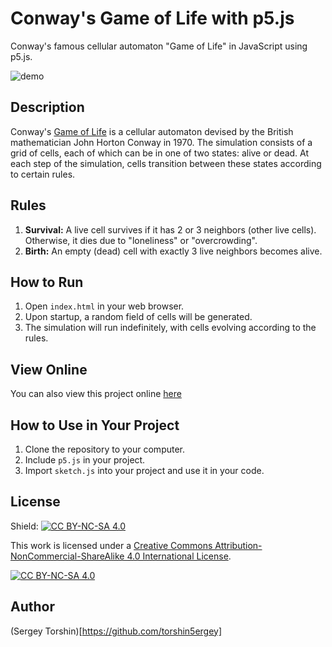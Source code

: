# Conway's Game of Life with p5.js

Conway's famous cellular automaton "Game of Life" in JavaScript using p5.js.

![demo](assets/demo.gif)

## Description

Conway's [Game of Life](https://en.wikipedia.org/wiki/Conway's_Game_of_Life) is a cellular automaton devised by the British mathematician John Horton Conway in 1970. The simulation consists of a grid of cells, each of which can be in one of two states: alive or dead. At each step of the simulation, cells transition between these states according to certain rules.

## Rules

1. **Survival:** A live cell survives if it has 2 or 3 neighbors (other live cells). Otherwise, it dies due to "loneliness" or "overcrowding".
2. **Birth:** An empty (dead) cell with exactly 3 live neighbors becomes alive.

## How to Run

1. Open `index.html` in your web browser.
2. Upon startup, a random field of cells will be generated.
3. The simulation will run indefinitely, with cells evolving according to the rules.

## View Online

You can also view this project online [here](https://editor.p5js.org/torshin5ergey/full/GNVlnPY3O)

## How to Use in Your Project

1. Clone the repository to your computer.
2. Include `p5.js` in your project.
3. Import `sketch.js` into your project and use it in your code.

## License

Shield: [![CC BY-NC-SA 4.0][cc-by-nc-sa-shield]][cc-by-nc-sa]

This work is licensed under a
[Creative Commons Attribution-NonCommercial-ShareAlike 4.0 International License][cc-by-nc-sa].

[![CC BY-NC-SA 4.0][cc-by-nc-sa-image]][cc-by-nc-sa]

[cc-by-nc-sa]: http://creativecommons.org/licenses/by-nc-sa/4.0/
[cc-by-nc-sa-image]: https://licensebuttons.net/l/by-nc-sa/4.0/88x31.png
[cc-by-nc-sa-shield]: https://img.shields.io/badge/License-CC%20BY--NC--SA%204.0-lightgrey.svg

## Author

(Sergey Torshin)[https://github.com/torshin5ergey]
